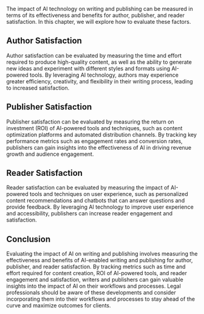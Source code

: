 
The impact of AI technology on writing and publishing can be measured in terms of its effectiveness and benefits for author, publisher, and reader satisfaction. In this chapter, we will explore how to evaluate these factors.

Author Satisfaction
-------------------

Author satisfaction can be evaluated by measuring the time and effort required to produce high-quality content, as well as the ability to generate new ideas and experiment with different styles and formats using AI-powered tools. By leveraging AI technology, authors may experience greater efficiency, creativity, and flexibility in their writing process, leading to increased satisfaction.

Publisher Satisfaction
----------------------

Publisher satisfaction can be evaluated by measuring the return on investment (ROI) of AI-powered tools and techniques, such as content optimization platforms and automated distribution channels. By tracking key performance metrics such as engagement rates and conversion rates, publishers can gain insights into the effectiveness of AI in driving revenue growth and audience engagement.

Reader Satisfaction
-------------------

Reader satisfaction can be evaluated by measuring the impact of AI-powered tools and techniques on user experience, such as personalized content recommendations and chatbots that can answer questions and provide feedback. By leveraging AI technology to improve user experience and accessibility, publishers can increase reader engagement and satisfaction.

Conclusion
----------

Evaluating the impact of AI on writing and publishing involves measuring the effectiveness and benefits of AI-enabled writing and publishing for author, publisher, and reader satisfaction. By tracking metrics such as time and effort required for content creation, ROI of AI-powered tools, and reader engagement and satisfaction, writers and publishers can gain valuable insights into the impact of AI on their workflows and processes. Legal professionals should be aware of these developments and consider incorporating them into their workflows and processes to stay ahead of the curve and maximize outcomes for clients.
